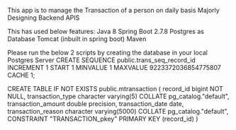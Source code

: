 This app is to manage the Transaction of a person on daily basis Majorly Designing Backend APIS

This has used below features:
Java 8
Spring Boot 2.7.8
Postgres as Database
Tomcat (inbuilt in spring boot)
Maven


Please run the below 2 scripts by creating the database in your local Postgres Server
CREATE SEQUENCE public.trans_seq_record_id
    INCREMENT 1
    START 1
    MINVALUE 1
    MAXVALUE 9223372036854775807
    CACHE 1;

CREATE TABLE IF NOT EXISTS public.mtransaction
(
    record_id bigint NOT NULL,
    transaction_type character varying(5) COLLATE pg_catalog."default",
    transaction_amount double precision,
    transaction_date date,
    transaction_reason character varying(5000) COLLATE pg_catalog."default",
    CONSTRAINT "TRANSACTION_pkey" PRIMARY KEY (record_id)
)

